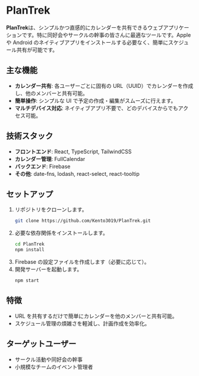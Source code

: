 # PlanTrek

**PlanTrek**は、シンプルかつ直感的にカレンダーを共有できるウェブアプリケーションです。特に同好会やサークルの幹事の皆さんに最適なツールです。Apple や Android のネイティブアプリをインストールする必要なく、簡単にスケジュール共有が可能です。

## 主な機能

- **カレンダー共有**: 各ユーザーごとに固有の URL（UUID）でカレンダーを作成し、他のメンバーと共有可能。
- **簡単操作**: シンプルな UI で予定の作成・編集がスムーズに行えます。
- **マルチデバイス対応**: ネイティブアプリ不要で、どのデバイスからでもアクセス可能。

## 技術スタック

- **フロントエンド**: React, TypeScript, TailwindCSS
- **カレンダー管理**: FullCalendar
- **バックエンド**: Firebase
- **その他**: date-fns, lodash, react-select, react-tooltip

## セットアップ

1. リポジトリをクローンします。
   ```bash
   git clone https://github.com/Kento3019/PlanTrek.git
   ```
2. 必要な依存関係をインストールします。
   ```bash
   cd PlanTrek
   npm install
   ```
3. Firebase の設定ファイルを作成します（必要に応じて）。
4. 開発サーバーを起動します。
   ```bash
   npm start
   ```

## 特徴

- URL を共有するだけで簡単にカレンダーを他のメンバーと共有可能。
- スケジュール管理の煩雑さを軽減し、計画作成を効率化。

## ターゲットユーザー

- サークル活動や同好会の幹事
- 小規模なチームのイベント管理者
